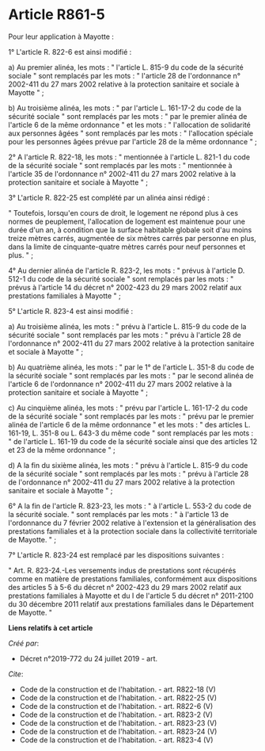 # Article R861-5

Pour leur application à Mayotte : 

1° L'article R. 822-6 est ainsi modifié : 

a) Au premier alinéa, les mots : " l'article L. 815-9 du code de la sécurité sociale " sont remplacés par les mots : "
l'article 28 de l'ordonnance n° 2002-411 du 27 mars 2002 relative à la protection sanitaire et sociale à Mayotte " ; 

b) Au troisième alinéa, les mots : " par l'article L. 161-17-2 du code de la sécurité sociale " sont remplacés par les mots :
" par le premier alinéa de l'article 6 de la même ordonnance " et les mots : " l'allocation de solidarité aux personnes âgées
" sont remplacés par les mots : " l'allocation spéciale pour les personnes âgées prévue par l'article 28 de la même
ordonnance " ; 

2° A l'article R. 822-18, les mots : " mentionnée à l'article L. 821-1 du code de la sécurité sociale " sont remplacés par
les mots : " mentionnée à l'article 35 de l'ordonnance n° 2002-411 du 27 mars 2002 relative à la protection sanitaire et
sociale à Mayotte " ; 

3° L'article R. 822-25 est complété par un alinéa ainsi rédigé : 

" Toutefois, lorsqu'en cours de droit, le logement ne répond plus à ces normes de peuplement, l'allocation de logement est
maintenue pour une durée d'un an, à condition que la surface habitable globale soit d'au moins treize mètres carrés,
augmentée de six mètres carrés par personne en plus, dans la limite de cinquante-quatre mètres carrés pour neuf personnes et
plus. " ; 

4° Au dernier alinéa de l'article R. 823-2, les mots : " prévus à l'article D. 512-1 du code de la sécurité sociale " sont
remplacés par les mots : " prévus à l'article 14 du décret n° 2002-423 du 29 mars 2002 relatif aux prestations familiales à
Mayotte " ; 

5° L'article R. 823-4 est ainsi modifié : 

a) Au troisième alinéa, les mots : " prévu à l'article L. 815-9 du code de la sécurité sociale " sont remplacés par les
mots : " prévu à l'article 28 de l'ordonnance n° 2002-411 du 27 mars 2002 relative à la protection sanitaire et sociale à
Mayotte " ; 

b) Au quatrième alinéa, les mots : " par le 1° de l'article L. 351-8 du code de la sécurité sociale " sont remplacés par les
mots : " par le second alinéa de l'article 6 de l'ordonnance n° 2002-411 du 27 mars 2002 relative à la protection sanitaire
et sociale à Mayotte " ; 

c) Au cinquième alinéa, les mots : " prévu par l'article L. 161-17-2 du code de la sécurité sociale " sont remplacés par les
mots : " prévu par le premier alinéa de l'article 6 de la même ordonnance " et les mots : " des articles L. 161-19, L. 351-8
ou L. 643-3 du même code " sont remplacés par les mots : " de l'article L. 161-19 du code de la sécurité sociale ainsi que
des articles 12 et 23 de la même ordonnance " ; 

d) A la fin du sixième alinéa, les mots : " prévu à l'article L. 815-9 du code de la sécurité sociale " sont remplacés par
les mots : " prévu à l'article 28 de l'ordonnance n° 2002-411 du 27 mars 2002 relative à la protection sanitaire et sociale à
Mayotte " ; 

6° A la fin de l'article R. 823-23, les mots : " à l'article L. 553-2 du code de la sécurité sociale. " sont remplacés par
les mots : " à l'article 13 de l'ordonnance du 7 février 2002 relative à l'extension et la généralisation des prestations
familiales et à la protection sociale dans la collectivité territoriale de Mayotte. " ; 

7° L'article R. 823-24 est remplacé par les dispositions suivantes : 

" Art. R. 823-24.-Les versements indus de prestations sont récupérés comme en matière de prestations familiales, conformément
aux dispositions des articles 5 à 5-6 du décret n° 2002-423 du 29 mars 2002 relatif aux prestations familiales à Mayotte et
du I de l'article 5 du décret n° 2011-2100 du 30 décembre 2011 relatif aux prestations familiales dans le Département de
Mayotte. "

**Liens relatifs à cet article**

_Créé par_:

  - Décret n°2019-772 du 24 juillet 2019 - art.

_Cite_:

  - Code de la construction et de l'habitation. - art. R822-18 (V)
  - Code de la construction et de l'habitation. - art. R822-25 (V)
  - Code de la construction et de l'habitation. - art. R822-6 (V)
  - Code de la construction et de l'habitation. - art. R823-2 (V)
  - Code de la construction et de l'habitation. - art. R823-23 (V)
  - Code de la construction et de l'habitation. - art. R823-24 (V)
  - Code de la construction et de l'habitation. - art. R823-4 (V)
